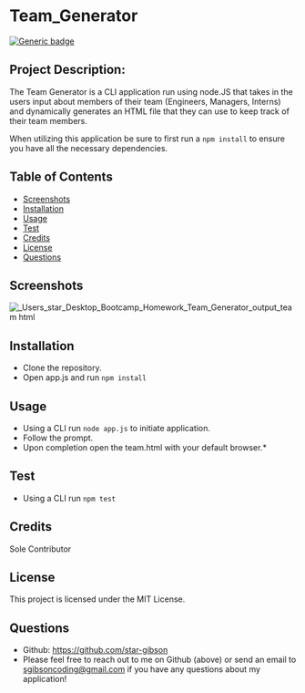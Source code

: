 # Team_Generator
[![Generic badge](https://img.shields.io/badge/License-MIT-blue.svg)](https://shields.io/)

## Project Description: 
The Team Generator is a CLI application run using node.JS that takes in the users input about members of their team (Engineers, Managers, Interns) and dynamically generates an HTML file that they can use to keep track of their team members. 

When utilizing this application be sure to first run a `npm install` to ensure you have all the necessary dependencies.

## Table of Contents
  * [Screenshots](#screenshot)
  * [Installation](#installation)
  * [Usage](#usage)
  * [Test](#test)
  * [Credits](#credits)
  * [License](#license)
  * [Questions](#questions)

## Screenshots
![_Users_star_Desktop_Bootcamp_Homework_Team_Generator_output_team html](https://user-images.githubusercontent.com/72622031/100932454-e164b600-34b9-11eb-9e8c-6b1daac8ab62.png)

     
## Installation
* Clone the repository.
* Open app.js and run `npm install`


## Usage
* Using a CLI run `node app.js` to initiate application.
* Follow the prompt. 
* Upon completion open the team.html with your default browser.*

## Test
* Using a CLI run `npm test`

## Credits
Sole Contributor

## License
This project is licensed under the MIT License.

## Questions
  * Github: https://github.com/star-gibson
  * Please feel free to reach out to me on Github (above) or send an email to sgibsoncoding@gmail.com if you have any questions about my application!
